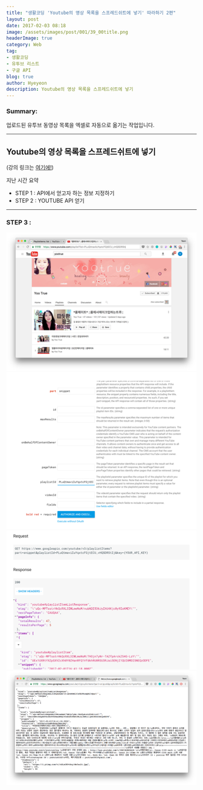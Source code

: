 ```yaml
---
title: "생활코딩 'Youtube의 영상 목록을 스프레드쉬트에 넣기' 따라하기 2편"
layout: post
date: 2017-02-03 08:18
image: /assets/images/post/001/39_00title.png
headerImage: true
category: Web
tag:
- 생활코딩
- 유투브 리스트
- 구글 API
blog: true
author: Hyeyeon
description: Youtube의 영상 목록을 스프레드쉬트에 넣기
---
```


### Summary:

업로드된 유투브 동영상 목록을 엑셀로 자동으로 옮기는 작업입니다.

---


## Youtube의 영상 목록을 스프레드쉬트에 넣기

(강의 링크는 [여기에!](https://opentutorials.org/module/2503/14109))

지난 시간 요약
* STEP 1 : API에서 얻고자 하는 정보 지정하기
* STEP 2 : YOUTUBE API 얻기

---

### STEP 3 :





![pic1](/assets/images/post/001/41_01.png)
![pic2](/assets/images/post/001/41_02.png)
![pic3](/assets/images/post/001/41_03.png)
![pic4](/assets/images/post/001/41_04.png)
